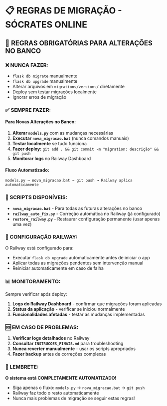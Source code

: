 # 📋 REGRAS DE MIGRAÇÃO - SÓCRATES ONLINE

## 🚨 REGRAS OBRIGATÓRIAS PARA ALTERAÇÕES NO BANCO

### ❌ NUNCA FAZER:
- `flask db migrate` manualmente
- `flask db upgrade` manualmente  
- Alterar arquivos em `migrations/versions/` diretamente
- Deploy sem testar migrações localmente
- Ignorar erros de migração

### ✅ SEMPRE FAZER:

#### Para Novas Alterações no Banco:
1. **Alterar `models.py`** com as mudanças necessárias
2. **Executar `nova_migracao.bat`** (nunca comandos manuais)
3. **Testar localmente** se tudo funciona
4. **Fazer deploy:** `git add . && git commit -m "migration: descrição" && git push`
5. **Monitorar logs** no Railway Dashboard

#### Fluxo Automatizado:
```
models.py → nova_migracao.bat → git push → Railway aplica automaticamente
```

### 🔧 SCRIPTS DISPONÍVEIS:

- **`nova_migracao.bat`** - Para todas as futuras alterações no banco
- **`railway_auto_fix.py`** - Correção automática no Railway (já configurado)
- **`restore_railway.py`** - Restaurar configuração permanente (usar apenas uma vez)

### 🚂 CONFIGURAÇÃO RAILWAY:

O Railway está configurado para:
- Executar `flask db upgrade` automaticamente antes de iniciar o app
- Aplicar todas as migrações pendentes sem intervenção manual
- Reiniciar automaticamente em caso de falha

### 📊 MONITORAMENTO:

Sempre verificar após deploy:
1. **Logs do Railway Dashboard** - confirmar que migrações foram aplicadas
2. **Status da aplicação** - verificar se iniciou normalmente
3. **Funcionalidades afetadas** - testar as mudanças implementadas

### 🆘 EM CASO DE PROBLEMAS:

1. **Verificar logs detalhados** no Railway
2. **Consultar `INSTRUCOES_FINAIS.md`** para troubleshooting
3. **Nunca reverter manualmente** - usar os scripts apropriados
4. **Fazer backup** antes de correções complexas

### 🎯 LEMBRETE:

**O sistema está COMPLETAMENTE AUTOMATIZADO!** 
- Siga apenas o fluxo: `models.py` → `nova_migracao.bat` → `git push`
- Railway faz todo o resto automaticamente
- Nunca mais problemas de migração se seguir estas regras!
